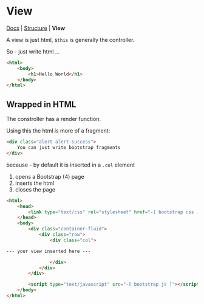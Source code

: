 # View

[Docs](.) | [Structure](structure) | **View**

A view is just html, ```$this``` is generally the controller.

So - just write html ...
```html
<html>
    <body>
        <h1>Hello World</h1>
    </body>
</html>
```

## Wrapped in HTML
The constroller has a render function.

Using this the html is more of a fragment:

```html
<div class="alert alert-success">
    You can just write bootstrap fragments
</div>
```

because - by default it is inserted in a ```.col``` element
1. opens a Bootstrap (4) page
2. inserts the html
3. closes the page

```html
<html>
    <head>
        <link type="text/css" rel="stylesheet" href="-[ bootstrap css ]-" />
    </head>
    <body>
        <div class="container-fluid">
            <div class="row">
                <div class="col">

--- your view inserted here ---

                </div>
            </div>
        </div>

        <script type="text/javascript" src="-[ bootstrap js ]"></script>
    </body>
</html>
```
